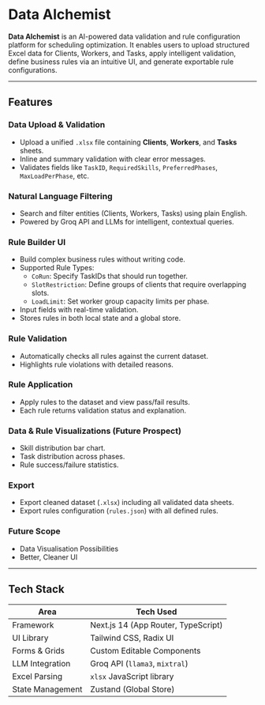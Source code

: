 # Data Alchemist

**Data Alchemist** is an AI-powered data validation and rule configuration platform for scheduling optimization. It enables users to upload structured Excel data for Clients, Workers, and Tasks, apply intelligent validation, define business rules via an intuitive UI, and generate exportable rule configurations.

---

## Features

### Data Upload & Validation
- Upload a unified `.xlsx` file containing **Clients**, **Workers**, and **Tasks** sheets.
- Inline and summary validation with clear error messages.
- Validates fields like `TaskID`, `RequiredSkills`, `PreferredPhases`, `MaxLoadPerPhase`, etc.

### Natural Language Filtering
- Search and filter entities (Clients, Workers, Tasks) using plain English.
- Powered by Groq API and LLMs for intelligent, contextual queries.

### Rule Builder UI
- Build complex business rules without writing code.
- Supported Rule Types:
  - `CoRun`: Specify TaskIDs that should run together.
  - `SlotRestriction`: Define groups of clients that require overlapping slots.
  - `LoadLimit`: Set worker group capacity limits per phase.
- Input fields with real-time validation.
- Stores rules in both local state and a global store.

### Rule Validation
- Automatically checks all rules against the current dataset.
- Highlights rule violations with detailed reasons.

### Rule Application
- Apply rules to the dataset and view pass/fail results.
- Each rule returns validation status and explanation.

### Data & Rule Visualizations (Future Prospect)
- Skill distribution bar chart.
- Task distribution across phases.
- Rule success/failure statistics.

### Export
- Export cleaned dataset (`.xlsx`) including all validated data sheets.
- Export rules configuration (`rules.json`) with all defined rules.

### Future Scope
- Data Visualisation Possibilities
- Better, Cleaner UI
---

## Tech Stack

| Area              | Tech Used                            |
|-------------------|--------------------------------------|
| Framework         | Next.js 14 (App Router, TypeScript)  |
| UI Library        | Tailwind CSS, Radix UI               |
| Forms & Grids     | Custom Editable Components           |
| LLM Integration   | Groq API (`llama3`, `mixtral`)       |
| Excel Parsing     | `xlsx` JavaScript library            |
| State Management  | Zustand (Global Store)               |



